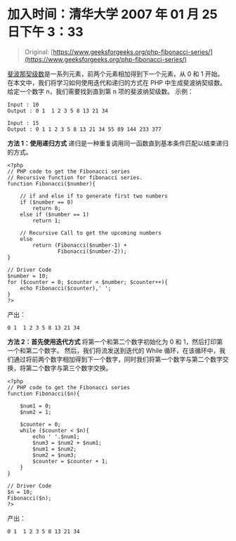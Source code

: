 # 加入时间：清华大学 2007 年 01 月 25 日下午 3：33

> Original: [https://www.geeksforgeeks.org/php-fibonacci-series/](https://www.geeksforgeeks.org/php-fibonacci-series/)

[斐波那契级数](https://www.geeksforgeeks.org/program-for-nth-fibonacci-number/)是一系列元素，前两个元素相加得到下一个元素，从 0 和 1 开始。在本文中，我们将学习如何使用迭代和递归的方式在 PHP 中生成斐波纳契级数。 给定一个数字 n，我们需要找到直到第 n 项的斐波纳契级数。
示例：

```
Input : 10
Output : 0 1  1 2 3 5 8 13 21 34

Input : 15
Output : 0 1 1 2 3 5 8 13 21 34 55 89 144 233 377 

```

**方法 1：使用递归方式**
递归是一种重复调用同一函数直到基本条件匹配以结束递归的方式。

```
<?php  
// PHP code to get the Fibonacci series
// Recursive function for fibonacci series.
function Fibonacci($number){

    // if and else if to generate first two numbers
    if ($number == 0)
        return 0;    
    else if ($number == 1)
        return 1;    

    // Recursive Call to get the upcoming numbers
    else
        return (Fibonacci($number-1) + 
                Fibonacci($number-2));
}

// Driver Code
$number = 10;
for ($counter = 0; $counter < $number; $counter++){  
    echo Fibonacci($counter),' ';
}
?>
```

产出：

```
0 1  1 2 3 5 8 13 21 34

```

**方法 2：首先使用迭代方式**
将第一个和第二个数字初始化为 0 和 1，然后打印第一个和第二个数字。 然后，我们将流发送到迭代的 While 循环，在该循环中，我们通过将前两个数字相加得到下一个数字，同时我们将第一个数字与第二个数字交换，将第二个数字与第三个数字交换。

```
<?php
// PHP code to get the Fibonacci series
function Fibonacci($n){

    $num1 = 0;
    $num2 = 1;

    $counter = 0;
    while ($counter < $n){
        echo ' '.$num1;
        $num3 = $num2 + $num1;
        $num1 = $num2;
        $num2 = $num3;
        $counter = $counter + 1;
    }
}

// Driver Code
$n = 10;
Fibonacci($n);
?>
```

产出：

```
0 1  1 2 3 5 8 13 21 34

```
